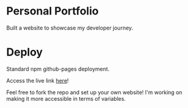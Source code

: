 # Personal Portfolio

Built a website to showcase my developer journey.

# Deploy

Standard npm github-pages deployment.

Access the live link [here](https://manishlapasi.github.io)!

Feel free to fork the repo and set up your own website! I'm working on making it more accessible in terms of variables.
